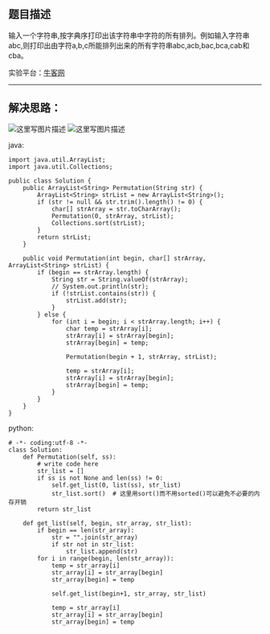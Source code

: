 **题目描述**
--------

输入一个字符串,按字典序打印出该字符串中字符的所有排列。例如输入字符串abc,则打印出由字符a,b,c所能排列出来的所有字符串abc,acb,bac,bca,cab和cba。

实验平台：[牛客网](https://www.nowcoder.com/ta/coding-interviews?page=1)

---------


**解决思路：**
---------
![这里写图片描述](https://img-blog.csdn.net/20180330192042348?/2/text/aHR0cHM6Ly9ibG9nLmNzZG4ubmV0L3dhbmc0NTQ1OTIyOTc=/font/5a6L5L2T/fontsize/400/fill/I0JBQkFCMA==/dissolve/70)
![这里写图片描述](https://img-blog.csdn.net/20180330192051448?/2/text/aHR0cHM6Ly9ibG9nLmNzZG4ubmV0L3dhbmc0NTQ1OTIyOTc=/font/5a6L5L2T/fontsize/400/fill/I0JBQkFCMA==/dissolve/70)



java:
```
import java.util.ArrayList;
import java.util.Collections;

public class Solution {
    public ArrayList<String> Permutation(String str) {
		ArrayList<String> strList = new ArrayList<String>();
		if (str != null && str.trim().length() != 0) {
			char[] strArray = str.toCharArray();
			Permutation(0, strArray, strList);
			Collections.sort(strList);
		}
		return strList;
	}

	public void Permutation(int begin, char[] strArray, ArrayList<String> strList) {
		if (begin == strArray.length) {
			String str = String.valueOf(strArray);
			// System.out.println(str);
			if (!strList.contains(str)) {
				strList.add(str);
			}
		} else {
			for (int i = begin; i < strArray.length; i++) {
				char temp = strArray[i];
				strArray[i] = strArray[begin];
				strArray[begin] = temp;

				Permutation(begin + 1, strArray, strList);

				temp = strArray[i];
				strArray[i] = strArray[begin];
				strArray[begin] = temp;
			}
		}
	}
}
```


python:
```
# -*- coding:utf-8 -*-
class Solution:
    def Permutation(self, ss):
        # write code here
        str_list = []
        if ss is not None and len(ss) != 0:
            self.get_list(0, list(ss), str_list)
            str_list.sort()  # 这里用sort()而不用sorted()可以避免不必要的内存开销
        return str_list

    def get_list(self, begin, str_array, str_list):
        if begin == len(str_array):
            str = "".join(str_array)
            if str not in str_list:
                str_list.append(str)
        for i in range(begin, len(str_array)):
            temp = str_array[i]
            str_array[i] = str_array[begin]
            str_array[begin] = temp

            self.get_list(begin+1, str_array, str_list)

            temp = str_array[i]
            str_array[i] = str_array[begin]
            str_array[begin] = temp
```
